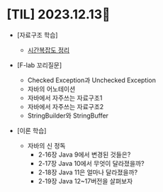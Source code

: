 # [TIL] 2023.12.13📒
 
* [자료구조 학습]
  * [시간복잡도 정리](../Study/DataStructure/시간복잡도.md)

* [F-lab 꼬리질문]
  * Checked Exception과 Unchecked Exception
  * 자바의 어노테이션
  * 자바에서 자주쓰는 자료구조1
  * 자바에서 자주쓰는 자료구조2
  * StringBuilder와 StringBuffer

* [이론 학습]
  * 자바의 신 정독
    * 2-16장 Java 9에서 변경된 것들은?
    * 2-17장 Java 10에서 무엇이 달라졌을까?
    * 2-18장 Java 11은 얼마나 달라졌을까?
    * 2-19장 Java 12~17버전을 살펴보자
